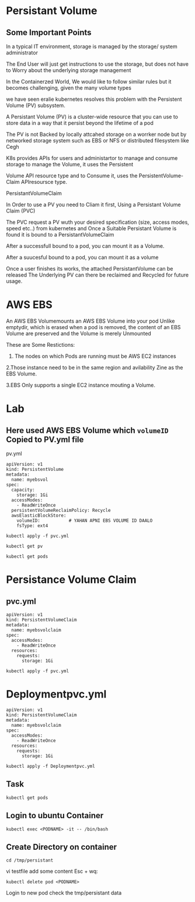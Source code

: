 # Persistant Volume
## Some Important Points
In a typical IT environment, storage is managed by the storage/ system administrator 

The End User will just get instructions to use the storage, but does not have to Worry about the underlying storage management

In the Containerzed World, We would like to follow similar rules but it becomes challenging, given the many volume types 

we have seen eralie kubernetes resolves this problem with the Persistent Volume (PV) subsystem.

A Persistant Volume (PV) is a cluster-wide resource that you can use to store data in a way that it persist beyond the lifetime of a pod

The PV is not Backed by locally attcahed storage on a worrker node but by networked storage system such as EBS or NFS or distributed filesystem like Cegh

K8s provides APIs for users and administartor to manage and consume storage to manage the Volume, it uses the Persistent

Volume API resource type and to Consume it, uses the PersistentVolume-Claim APIresoursce type.

PersistantVolumeClaim

In Order to use a PV you need to Cliam it first, Using a Persistant Volume Claim (PVC)

The PVC request a PV wuth your desired specification (size, access modes, speed etc..) from kubernetes and Once a Suitable Persistant Volume is found it is bound to a PersistantVolumeClaim

After a successfull bound to a pod, you can mount it as a Volume.

After a suucesful bound to a pod, you can mount it as a volume

Once a user finishes its works, the attached PersistantVolume can be released The Underlying PV can there be reclaimed and Recycled for future usage.

AWS EBS
=======
An AWS EBS Volumemounts an AWS EBS Volume into your pod Unlike
emptydir, which is erased when a pod is removed, the content of an EBS Volume are preserved and the Volume is merely Unmounted

These are Some Restictions:

1. The nodes on which Pods are running must be AWS EC2 instances

2.Those instance need to be in the same region and avilability Zine as the EBS Volume.

3.EBS Only supports a single EC2 instance mouting a Volume.
# Lab
## Here used AWS EBS Volume which `volumeID` Copied to PV.yml file
pv.yml
```shell
apiVersion: v1
kind: PersistentVolume
metadata:
  name: myebsvol
spec:
  capacity:
    storage: 1Gi
  accessModes:
    - ReadWriteOnce
  persistentVolumeReclaimPolicy: Recycle
  awsElasticBlockStore:
    volumeID:           # YAHAN APNI EBS VOLUME ID DAALO
    fsType: ext4
```
```shell
kubectl apply -f pvc.yml
```
```shell
kubectl get pv
```
```shell
kubectl get pods
```
# Persistance Volume Claim
## pvc.yml
```shell
apiVersion: v1
kind: PersistentVolumeClaim
metadata:
  name: myebsvolclaim
spec:
  accessModes:
    - ReadWriteOnce
  resources:
    requests:
      storage: 1Gi
```
```shell
kubectl apply -f pvc.yml
```
# Deploymentpvc.yml
```shell
apiVersion: v1
kind: PersistentVolumeClaim
metadata:
  name: myebsvolclaim
spec:
  accessModes:
    - ReadWriteOnce
  resources:
    requests:
      storage: 1Gi
```
```shell
kubectl apply -f Deploymentpvc.yml
```
## Task
```shell
kubectl get pods
```
## Login to ubuntu Container
```shell
kubectl exec <PODNAME> -it -- /bin/bash 
```
## Create Directory on container
```shell
cd /tmp/persistant
```
vi testfile
add some content
Esc + wq:
```shell
kubectl delete pod <PODNAME>
```
Login to new pod check the tmp/persistant data




